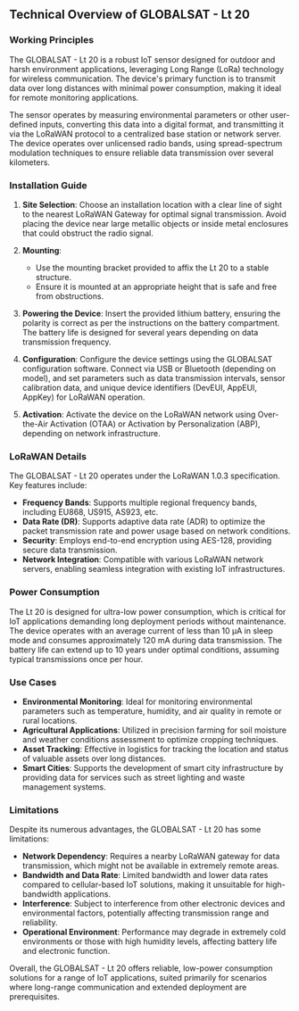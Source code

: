 ## Technical Overview of GLOBALSAT - Lt 20

### Working Principles

The GLOBALSAT - Lt 20 is a robust IoT sensor designed for outdoor and harsh environment applications, leveraging Long Range (LoRa) technology for wireless communication. The device's primary function is to transmit data over long distances with minimal power consumption, making it ideal for remote monitoring applications.

The sensor operates by measuring environmental parameters or other user-defined inputs, converting this data into a digital format, and transmitting it via the LoRaWAN protocol to a centralized base station or network server. The device operates over unlicensed radio bands, using spread-spectrum modulation techniques to ensure reliable data transmission over several kilometers.

### Installation Guide

1. **Site Selection**: Choose an installation location with a clear line of sight to the nearest LoRaWAN Gateway for optimal signal transmission. Avoid placing the device near large metallic objects or inside metal enclosures that could obstruct the radio signal.

2. **Mounting**: 
   - Use the mounting bracket provided to affix the Lt 20 to a stable structure. 
   - Ensure it is mounted at an appropriate height that is safe and free from obstructions.

3. **Powering the Device**: Insert the provided lithium battery, ensuring the polarity is correct as per the instructions on the battery compartment. The battery life is designed for several years depending on data transmission frequency.

4. **Configuration**: Configure the device settings using the GLOBALSAT configuration software. Connect via USB or Bluetooth (depending on model), and set parameters such as data transmission intervals, sensor calibration data, and unique device identifiers (DevEUI, AppEUI, AppKey) for LoRaWAN operation.

5. **Activation**: Activate the device on the LoRaWAN network using Over-the-Air Activation (OTAA) or Activation by Personalization (ABP), depending on network infrastructure.

### LoRaWAN Details

The GLOBALSAT - Lt 20 operates under the LoRaWAN 1.0.3 specification. Key features include:

- **Frequency Bands**: Supports multiple regional frequency bands, including EU868, US915, AS923, etc.
- **Data Rate (DR)**: Supports adaptive data rate (ADR) to optimize the packet transmission rate and power usage based on network conditions.
- **Security**: Employs end-to-end encryption using AES-128, providing secure data transmission.
- **Network Integration**: Compatible with various LoRaWAN network servers, enabling seamless integration with existing IoT infrastructures.

### Power Consumption

The Lt 20 is designed for ultra-low power consumption, which is critical for IoT applications demanding long deployment periods without maintenance. The device operates with an average current of less than 10 µA in sleep mode and consumes approximately 120 mA during data transmission. The battery life can extend up to 10 years under optimal conditions, assuming typical transmissions once per hour.

### Use Cases

- **Environmental Monitoring**: Ideal for monitoring environmental parameters such as temperature, humidity, and air quality in remote or rural locations.
- **Agricultural Applications**: Utilized in precision farming for soil moisture and weather conditions assessment to optimize cropping techniques.
- **Asset Tracking**: Effective in logistics for tracking the location and status of valuable assets over long distances.
- **Smart Cities**: Supports the development of smart city infrastructure by providing data for services such as street lighting and waste management systems.

### Limitations

Despite its numerous advantages, the GLOBALSAT - Lt 20 has some limitations:

- **Network Dependency**: Requires a nearby LoRaWAN gateway for data transmission, which might not be available in extremely remote areas.
- **Bandwidth and Data Rate**: Limited bandwidth and lower data rates compared to cellular-based IoT solutions, making it unsuitable for high-bandwidth applications.
- **Interference**: Subject to interference from other electronic devices and environmental factors, potentially affecting transmission range and reliability.
- **Operational Environment**: Performance may degrade in extremely cold environments or those with high humidity levels, affecting battery life and electronic function.

Overall, the GLOBALSAT - Lt 20 offers reliable, low-power consumption solutions for a range of IoT applications, suited primarily for scenarios where long-range communication and extended deployment are prerequisites.